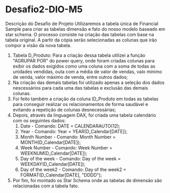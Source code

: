 # Desafio2-DIO-M5

Descrição do Desafio de Projeto
Utilizaremos a tabela única de Financial Sample para criar as tabelas dimensão e fato do nosso modelo baseado em star schema. O processo consiste na criação das tabelas com base na tabela original. A partir da cópia serão selecionadas as colunas que irão compor a visão da nova tabela.
1. Tabela D_Produto: Para a criação dessa tabela utilizei a função "AGRUPAR POR" do power query, onde foram criadas colunas para exibir os dados exigidos como uma coluna com a soma de todas as unidades vendidas, outa com a média de valor de vendas, valo mínimo de venda, valor máximo de venda, entre outros dados;
2. Na criação das demais tabelas foi utilizado apenas a seleção dos dados nescessários para cada uma das tabelas e exclusão das demais colunas.
3. Foi feito também a criação da coluna ID_Produto em todas as tabelas para conseguir realizar os relacionamentos de forma saudável e evitando a repetição de colunas desnecessárias;
4. Depois, através da linguagem DAX, foi criada uma tabela calendário com os seguintes dados:
      01. Date - Comando: DATE = CALENDARAUTO(12);
      02. Year - Comando: Year = YEAR(D_Calendar[DATE]);
      03. Month Number - Comando: Month Number = MONTH(D_Calendar[DATE]);
      04. Week Number - Comando: Week Number = WEEKNUM(D_Calendar[DATE]);
      05. Day of the week - Comando: Day of the week = WEEKDAY(D_Calendar[DATE]);
      06. Day of the week2 - Comando: Day of the week2 = FORMAT(D_Calendar[DATE], "DDDD");
5. Por fim, foi montado os Star Schema onde as tabelas de dimensão são relacionadas com a tabela fato.
